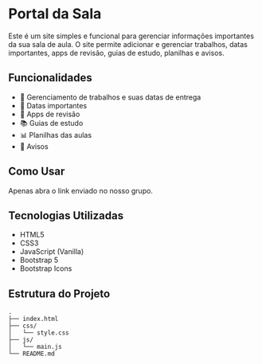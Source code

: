 # Portal da Sala

Este é um site simples e funcional para gerenciar informações importantes da sua sala de aula. O site permite adicionar e gerenciar trabalhos, datas importantes, apps de revisão, guias de estudo, planilhas e avisos.

## Funcionalidades

- 📝 Gerenciamento de trabalhos e suas datas de entrega
- 📅 Datas importantes
- 📱 Apps de revisão
- 📚 Guias de estudo
- 📊 Planilhas das aulas
- 📢 Avisos

## Como Usar

Apenas abra o link enviado no nosso grupo.

## Tecnologias Utilizadas

- HTML5
- CSS3
- JavaScript (Vanilla)
- Bootstrap 5
- Bootstrap Icons

## Estrutura do Projeto

```
.
├── index.html
├── css/
│   └── style.css
├── js/
│   └── main.js
└── README.md
```
